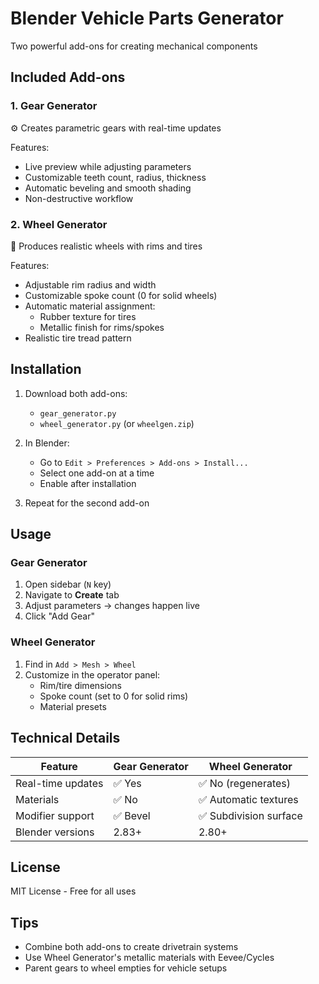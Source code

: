 # Blender Vehicle Parts Generator
Two powerful add-ons for creating mechanical components

## Included Add-ons

### 1. Gear Generator
⚙️ Creates parametric gears with real-time updates

Features:
- Live preview while adjusting parameters
- Customizable teeth count, radius, thickness
- Automatic beveling and smooth shading
- Non-destructive workflow

### 2. Wheel Generator
🛞 Produces realistic wheels with rims and tires

Features:
- Adjustable rim radius and width
- Customizable spoke count (0 for solid wheels)
- Automatic material assignment:
  - Rubber texture for tires
  - Metallic finish for rims/spokes
- Realistic tire tread pattern

## Installation

1. Download both add-ons:
   - `gear_generator.py`
   - `wheel_generator.py` (or `wheelgen.zip`)

2. In Blender:
   - Go to `Edit > Preferences > Add-ons > Install...`
   - Select one add-on at a time
   - Enable after installation

3. Repeat for the second add-on

## Usage

### Gear Generator
1. Open sidebar (`N` key)
2. Navigate to **Create** tab
3. Adjust parameters → changes happen live
4. Click "Add Gear"

### Wheel Generator
1. Find in `Add > Mesh > Wheel`
2. Customize in the operator panel:
   - Rim/tire dimensions
   - Spoke count (set to 0 for solid rims)
   - Material presets

## Technical Details

| Feature              | Gear Generator | Wheel Generator |
|----------------------|---------------|----------------|
| Real-time updates    | ✅ Yes         | ✅ No (regenerates) |
| Materials            | ✅ No          | ✅ Automatic textures |
| Modifier support     | ✅ Bevel       | ✅ Subdivision surface |
| Blender versions     | 2.83+         | 2.80+          |

## License
MIT License - Free for all uses

## Tips
- Combine both add-ons to create drivetrain systems
- Use Wheel Generator's metallic materials with Eevee/Cycles
- Parent gears to wheel empties for vehicle setups